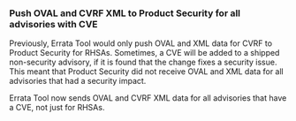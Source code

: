 ### Push OVAL and CVRF XML to Product Security for all advisories with CVE

Previously, Errata Tool would only push OVAL and XML data for CVRF to
Product Security for RHSAs. Sometimes, a CVE will be added to a shipped
non-security advisory, if it is found that the change fixes a security
issue. This meant that Product Security did not receive OVAL and XML data
for all advisories that had a security impact.

Errata Tool now sends OVAL and CVRF XML data for all advisories that have
a CVE, not just for RHSAs.
